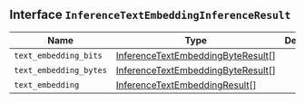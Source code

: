 ## Interface `InferenceTextEmbeddingInferenceResult`

| Name | Type | Description |
| - | - | - |
| `text_embedding_bits` | [InferenceTextEmbeddingByteResult](./InferenceTextEmbeddingByteResult.md)[] | &nbsp; |
| `text_embedding_bytes` | [InferenceTextEmbeddingByteResult](./InferenceTextEmbeddingByteResult.md)[] | &nbsp; |
| `text_embedding` | [InferenceTextEmbeddingResult](./InferenceTextEmbeddingResult.md)[] | &nbsp; |
